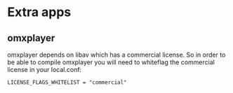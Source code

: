 <!--
SPDX-FileCopyrightText: 2012 meta-raspberrypi contributors
SPDX-License-Identifier: MIT
-->


# Extra apps

## omxplayer

omxplayer depends on libav which has a commercial license. So in order to be
able to compile omxplayer you will need to whiteflag the commercial
license in your local.conf:

    LICENSE_FLAGS_WHITELIST = "commercial"
